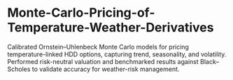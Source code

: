 # Monte-Carlo-Pricing-of-Temperature-Weather-Derivatives
Calibrated Ornstein–Uhlenbeck Monte Carlo models for pricing temperature-linked HDD options, capturing trend, seasonality, and volatility. Performed risk-neutral valuation and benchmarked results against Black–Scholes to validate accuracy for weather-risk management.
